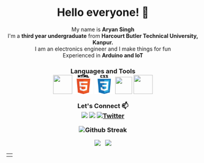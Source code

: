 
<h1 align="center">Hello everyone! 👋 </h1>
<p align= "center">     
    My name is <b> Aryan Singh</b> <br> 
    I'm a  <b>third year undergraduate</b> from <b>Harcourt Butler Technical University, Kanpur.</b>
   <br> I am an electronics engineer and I make things for fun
  <br> Experienced in  <b>Arduino and IoT</b>
</p>
  
<p align="center">  
<h3 align="center"><b>Languages and Tools<b>
<br>
<img src="https://user-images.githubusercontent.com/87319921/131159583-60be0f3d-d25f-463f-a632-75f8f37417d1.png" width="50" height="50">
<img src="https://raw.githubusercontent.com/github/explore/80688e429a7d4ef2fca1e82350fe8e3517d3494d/topics/html/html.png" width="50" height="50">
<img src="https://raw.githubusercontent.com/github/explore/80688e429a7d4ef2fca1e82350fe8e3517d3494d/topics/css/css.png" width="50" height="50">
<img src="https://user-images.githubusercontent.com/87319921/131159622-703987cf-80fc-4342-a74b-0cb957a2d58b.png" width="44" height="45">
<img src="https://avatars.githubusercontent.com/u/379109?s=200&v=4" width="50" height="50">
</p>

<p align= "center">
 <b>Let's Connect 📫</b>
 <br>
<a href="https://www.linkedin.com/in/aryan-singh-98a554230/" target="_blank"><img src="https://img.shields.io/badge/LinkedIn-0077B5?style=for-the-badge&logo=linkedin&logoColor=white"></a> 
<a href="mailto:aryn.snh@gmail.com"><img src="https://img.shields.io/badge/Gmail-D14836?style=for-the-badge&logo=gmail&logoColor=white"></a> 
<a href="https://twitter.com/Singh_Aryan_" target="_blank"><img alt="Twitter" src="https://img.shields.io/badge/-Twitter-00acee?style=for-the-badge&logo=twitter&logoColor=white"></a>
</p>

<p>
<img src="https://github-readme-streak-stats.herokuapp.com?user=aryan-42&theme=dark&date_format=M%20j%5B%2C%20Y%5D&card_width=614" alt="Github Streak">
</p>

<table>
<td>
<tr>
<img src="https://api.githubtrends.io/user/svg/aryan-42/langs?time_range=one_year&theme=dark"></img>
&#160;                                   
</tr>
<tr>
<img src="https://api.githubtrends.io/user/svg/aryan-42/repos?time_range=one_year&theme=dark"></img>
</tr>
</td>
</table>
